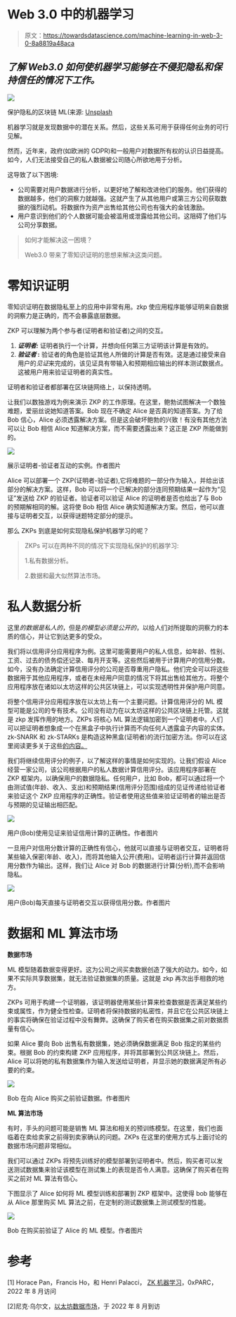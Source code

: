 # Web 3.0 中的机器学习

> 原文：<https://towardsdatascience.com/machine-learning-in-web-3-0-8a8819a48aca>

## *了解 Web3.0 如何使机器学习能够在不侵犯隐私和保持信任的情况下工作。*

![](img/7df652e836a878ac6b77a1b1c209ce91.png)

保护隐私的区块链 ML(来源: [Unsplash](https://unsplash.com/photos/0jlrb5uElec)

机器学习就是发现数据中的潜在关系。然后，这些关系可用于获得任何业务的可行见解。

然而，近年来，政府(如欧洲的 GDPR)和一般用户对数据所有权的认识日益提高。如今，人们无法接受自己的私人数据被公司随心所欲地用于分析。

这导致了以下困境:

*   公司需要对用户数据进行分析，以更好地了解和改进他们的服务。他们获得的数据越多，他们的洞察力就越强。这就产生了从其他用户或第三方公司获取数据的强烈动机。将数据作为资产出售给其他公司也有强大的金钱激励。
*   用户意识到他们的个人数据可能会被滥用或泄露给其他公司。这阻碍了他们与公司分享数据。

> 如何才能解决这一困境？
> 
> Web3.0 带来了零知识证明的思想来解决这类问题。

# 零知识证明

零知识证明在数据隐私至上的应用中非常有用。zkp 使应用程序能够证明来自数据的洞察力是正确的，而不会暴露底层数据。

ZKP 可以理解为两个参与者(证明者和验证者)之间的交互。

1.  ***证明者:*** 证明者执行一个计算，并想向任何第三方证明该计算是有效的。
2.  ***验证者* :** 验证者的角色是验证其他人所做的计算是否有效。这是通过接受来自用户的*见证*来完成的，该见证具有带输入和预期相应输出的样本测试数据点。这被用户用来验证证明者的真实性。

证明者和验证者都部署在区块链网络上，以保持透明。

让我们以数独游戏为例来演示 ZKP 的工作原理。在这里，鲍勃试图解决一个数独难题，爱丽丝说她知道答案。Bob 现在不确定 Alice 是否真的知道答案。为了给 Bob 信心，Alice 必须透露解决方案。但是这会破坏鲍勃的兴致！有没有其他方法可以让 Bob 相信 Alice 知道解决方案，而不需要透露出来？这正是 ZKP 所能做到的。

![](img/e0af3e878ceab239e2ba426d6019a552.png)

展示证明者-验证者互动的实例。作者图片

Alice 可以部署一个 ZKP(证明者-验证者),它将难题的一部分作为输入，并给出该部分的解决方案。这样，Bob 可以将一个已解决的部分连同预期结果一起作为“见证”发送给 ZKP 的验证者。验证者可以验证 Alice 的证明者是否也给出了与 Bob 的预期解相同的解。这将使 Bob 相信 Alice 确实知道解决方案。然后，他可以直接与证明者交互，以获得谜题特定部分的提示。

那么 ZKPs 到底是如何实现隐私保护机器学习的呢？

> ZKPs 可以在两种不同的情况下实现隐私保护的机器学习:
> 
> 1.私有数据分析。
> 
> 2.数据和最大似然算法市场。

# **私人数据分析**

这里*的数据是私人的*，但是*的模型必须是公开的*，以给人们对所提取的洞察力的本质的信心，并让它到达更多的受众。

我们将以信用评分应用程序为例。这里可能需要用户的私人信息，如年龄、性别、工资、过去的债务偿还记录、每月开支等。这些然后被用于计算用户的信用分数。如今，没有办法确定计算信用评分的公司是否尊重用户隐私。他们完全可以将这些数据用于其他应用程序，或者在未经用户同意的情况下将其出售给其他方。将整个应用程序放在诸如以太坊这样的公共区块链上，可以实现透明性并保护用户同意。

将整个信用评分应用程序放在以太坊上有一个主要问题。计算信用评分的 ML 模型可能是公司的专有技术。公司没有动力在以太坊这样的公共区块链上托管。这就是 zkp 发挥作用的地方。ZKPs 将核心 ML 算法逻辑加密到一个证明者中。人们可以把证明者想象成一个在黑盒子中执行计算而不向任何人透露盒子内容的实体。zk-SNARK 和 zk-STARKs 是构造这种黑盒(证明者)的流行加密方法。你可以在这里阅读更多关于这些[的内容。](https://www.blockchain-council.org/blockchain/zk-snarks-vs-zk-starks/)

我们将继续信用评分的例子，以了解这样的事情是如何实现的。让我们假设 Alice 经营一家公司，该公司根据用户的私人数据计算信用评分。该应用程序部署在 ZKP 框架内，以确保用户的数据隐私。任何用户，比如 Bob，都可以通过将一个由测试值(年龄、收入、支出)和预期结果(信用评分范围)组成的见证传递给验证者来验证这个 ZKP 应用程序的正确性。验证者使用这些值来验证证明者的输出是否与预期的见证输出相匹配。

![](img/3c793891746a923c953b7c9fc4444bbf.png)

用户(Bob)使用见证来验证信用计算的正确性。作者图片

一旦用户对信用分数计算的正确性有信心，他就可以直接与证明者交互，证明者将某些输入保密(年龄、收入)，而将其他输入公开(费用)。证明者运行计算并返回信用分数作为输出。这样，我们让 Alice 对 Bob 的数据进行计算(分析),而不会影响隐私。

![](img/306339c055c0267b618432c74d3dca4f.png)

用户(Bob)每天直接与证明者交互以获得信用分数。作者图片

# 数据和 ML 算法市场

**数据市场**

ML 模型随着数据变得更好。这为公司之间买卖数据创造了强大的动力。如今，如果不实际共享数据集，就无法验证数据集的质量。这就是 zkp 再次出手相救的地方。

ZKPs 可用于构建一个证明器，该证明器使用某些计算来检查数据是否满足某些约束或属性，作为健全性检查。证明者将保持数据的私密性，并且它在公共区块链上的事实将确保在验证过程中没有舞弊。这确保了购买者在购买数据集之前对数据质量有信心。

如果 Alice 要向 Bob 出售私有数据集，她必须确保数据满足 Bob 指定的某些约束。根据 Bob 的约束构建 ZKP 应用程序，并将其部署到公共区块链上。然后，Alice 可以将她的私有数据集作为输入发送给证明者，并显示她的数据满足所有必要的约束。

![](img/bcb287ca98a2e729f234b35aa41b7ce2.png)

Bob 在向 Alice 购买之前验证数据。作者图片

**ML 算法市场**

有时，手头的问题可能是销售 ML 算法和相关的预训练模型。在这里，我们也面临着在卖给卖家之前得到卖家确认的问题。ZKPs 在这里的使用方式与上面讨论的数据市场问题非常相似。

我们可以通过 ZKPs 将预先训练好的模型部署到证明者中。然后，购买者可以发送测试数据集来验证该模型在测试集上的表现是否令人满意。这确保了购买者在购买之前对 ML 算法有信心。

下图显示了 Alice 如何将 ML 模型训练和部署到 ZKP 框架中。这使得 bob 能够在从 Alice 那里购买 ML 算法之前，在定制的测试数据集上测试模型的性能。

![](img/577f65b22ee508d2a01cb8db6fd82a23.png)

Bob 在购买前验证了 Alice 的 ML 模型。作者图片

# 参考

[1] Horace Pan，Francis Ho，和 Henri Palacci， [ZK 机器学习](https://0xparc.org/blog/zk-mnist)，0xPARC，2022 年 8 月访问

[2]尼克·乌尔文，[以太坊数据市场](https://github.com/nulven/EthDataMarketplace)，于 2022 年 8 月到访